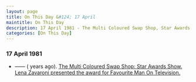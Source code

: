 ```yaml
---
layout: page
title: On This Day &#124; 17 April
maintitle: On This Day
description: 17 April 1981 - The Multi Coloured Swap Shop, Star Awards Show. Lena Zavaroni presented the award for Favourite Man On Television.
categories: [On This Day]
---
```


### 17 April 1981
* —— (<span id="age"></span> years ago). [The Multi Coloured Swap Shop: Star Awards Show. Lena Zavaroni presented the award for Favourite Man On Television.](/bbc%20one/1981/04/17/multi-coloured-swap-Shop.html)

<!-- Script for calculating number of years ago -->
<script>
var dob = '19810417';
var year = Number(dob.substr(0, 4));
var month = Number(dob.substr(4, 2)) - 1;
var day = Number(dob.substr(6, 2));
var today = new Date();
var age = today.getFullYear() - year;
if (today.getMonth() < month || (today.getMonth() == month && today.getDate() < day)) {
  age--;
}
document.getElementById("age").innerHTML=age;
</script>

